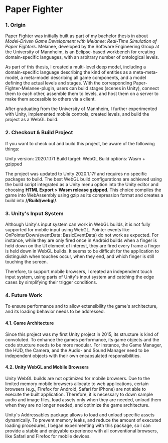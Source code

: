 # Paper Fighter

### 1. Origin
Paper Fighter was initially built as part of my bachelor thesis in about _Model-Driven Game Development with Melanee: Real-Time Simulation of Paper Fighters_.
Melanee, developed by the Software Engineering Group at the University of Mannheim, is an Eclipse-based workbench for creating domain-specific languages, with an arbitrary number of ontological levels.

As part of this thesis, I created a multi-level deep model, including a domain-specific language describing the kind of entities as a meta-meta-model, a meta-model describing all game components, and a model defining the actual levels and stages.
With the corresponding Paper-Fighter-Melanee-plugin, users can build stages (scenes in Unity), connect them to each other, assemble them to levels, and host them on a server to make them accessible to others via a client.

After graduating from the University of Mannheim, I further experimented with Unity, implemented mobile controls, created levels, and build the project as a WebGL build.

### 2. Checkout & Build Project
If you want to check out and build this project, be aware of the following things:

Unity version: 2020.1.17f
Build target: WebGL
Build options: Wasm + gzipped

The project was updated to Unity 2020.1.17f and requires no specific packages to build.
The best WebGL build configurations are achieved using the build script integrated as a Unity menu option into the Unity editor and choosing __HTML Export > Wasm release gzipped__.
This choice compiles the game into WebAssembly using gzip as its compression format and creates a build into __/<project-root-folder>/Build/webgl/__.


### 3. Unity's Input System
Although Unity's input system can work in WebGL builds, it is not fully supported for mobile input using WebGL.
Pointer events like OnPointerDown(eventData: BasicEventData) do not work as expected.
For instance, while they are only fired once in Android builds when a finger is held down on the UI element of interest, they are fired every frame a finger is held down in WebGL builds.
It seems to be difficult for the application to distinguish when touches occur, when they end, and which finger is still touching the screen.

Therefore, to support mobile browsers, I created an independent touch input system, using parts of Unity's input system and catching the edge cases by simplifying their trigger conditions.

### 4. Future Work

To ensure performance and to allow extensibility the game's architecture, and its loading behavior needs to be addressed.
#### 4.1. Game Architecture

Since this project was my first Unity project in 2015, its structure is kind of convoluted.
To enhance the games performance, its game objects and the code structure needs to be more modular.
For instance, the Game Manager, the HUD, the Camera, and the Audio- and Sound Manager need to be independent objects with their own encapsulated responsibilities.

#### 4.2. Unity WebGL and Mobile Browsers

Unity WebGL builds are not optimized for mobile browsers.
Due to the limited memory mobile browsers allocate to web applications, certain browsers (e.g., Firefox for Android, Safari for iPhone) are not able to execute the built application.
Therefore, it is necessary to down sample audio and image files, load assets only when they are needed, unload them when they are no longer needed, and optimize the game architecture.

Unity's Addressables package allows to load and unload specific assets dynamically.
To prevent memory leaks, and reduce the amount of executed loading procedures, I began experimenting with this package, so I can provide a stable and enjoyable experience with all conventional browsers, like Safari and Firefox for mobile devices.

